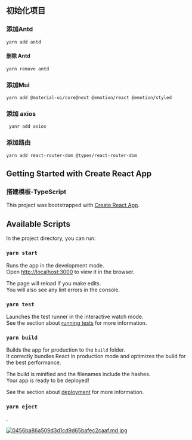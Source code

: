 ## 初始化项目

### 添加Antd
`
yarn add antd 
`
#### 删除 Antd
`
yarn remove antd
`
### 添加Mui
`yarn add @material-ui/core@next @emotion/react @emotion/styled`

### 添加 axios
` 
yanr add axios
`

### 添加路由
`
yarn add react-router-dom @types/react-router-dom
`











## Getting Started with Create React App
### 搭建模板-TypeScript
This project was bootstrapped with [Create React App](https://github.com/facebook/create-react-app).

## Available Scripts

In the project directory, you can run:

### `yarn start`

Runs the app in the development mode.\
Open [http://localhost:3000](http://localhost:3000) to view it in the browser.

The page will reload if you make edits.\
You will also see any lint errors in the console.

### `yarn test`

Launches the test runner in the interactive watch mode.\
See the section about [running tests](https://facebook.github.io/create-react-app/docs/running-tests) for more information.

### `yarn build`

Builds the app for production to the `build` folder.\
It correctly bundles React in production mode and optimizes the build for the best performance.

The build is minified and the filenames include the hashes.\
Your app is ready to be deployed!

See the section about [deployment](https://facebook.github.io/create-react-app/docs/deployment) for more information.

### `yarn eject`
.


[![0456ba86a509d3d1cd9d65bafec2caaf.md.jpg](https://aaal.cc/images/2021/10/01/0456ba86a509d3d1cd9d65bafec2caaf.md.jpg)](https://aaal.cc/image/BLE8)
